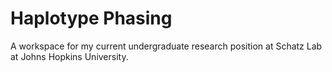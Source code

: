 # Haplotype Phasing
A workspace for my current undergraduate research position at Schatz Lab at Johns Hopkins University.
